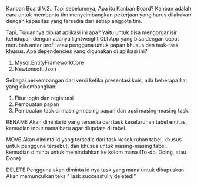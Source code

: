 Kanban Board V.2.. 
Tapi sebelumnya, Apa itu Kanban Board?
Kanban adalah cara untuk membantu tim menyeimbangkan pekerjaan yang harus dilakukan dengan kapasitas yang tersedia dari setiap anggota tim.

Tapi, Tujuannya dibuat aplikasi ini apa?
Yaitu untuk bisa mengorganisir kehidupan dengan adanya lightweight CLI App yang bisa dengan cepat merubah antar profil atau pengguna untuk papan khusus dan task-task khusus.
Apa dependencies yang digunakan di aplikasi ini?
1. Mysql.EntityFrameworkCore
2. Newtonsoft.Json


Sebagai perkembangan dari versi ketika presentasi kuis, ada beberapa hal yang dikembangkan:
1. Fitur login dan registrasi
2. Pembuatan papan
3. Pembuatan task di masing-masing papan dan opsi masing-masing task.

RENAME
Akan diminta id yang tersedia dari task keseluruhan tabel entitas, kemudian input nama baru agar diupdate di tabel.

MOVE
Akan diminta id yang tersedia dari task keseluruhan tabel, khusus untuk pengguna tersebut, dan khusus untuk masing-masing tabel, kemudian diminta untuk memindahkan ke kolom mana (To-do, Doing, atau Done)

DELETE
Pengguna akan diminta id nya task yang mana untuk dihapuskan. Akan memunculkan teks “Task successfully deleted!”
